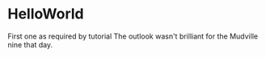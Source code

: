 # HelloWorld
First one as required by tutorial
The outlook wasn't brilliant for the Mudville nine that day.
